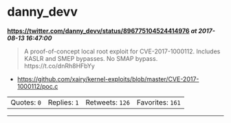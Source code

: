 # danny_devv
**https://twitter.com/danny_devv/status/896775104524414976 _at 2017-08-13 16:47:00_**
<blockquote>
A proof-of-concept local root exploit for CVE-2017-1000112.
Includes KASLR and SMEP bypasses. No SMAP bypass. https://t.co/dnRh8HFbYy
</blockquote>

* https://github.com/xairy/kernel-exploits/blob/master/CVE-2017-1000112/poc.c

<table><tr>
<td>Quotes: <code>0</code></td>
<td>Replies: <code>1</code></td>
<td>Retweets: <code>126</code></td>
<td>Favorites: <code>161</code></td>
</tr></table>

---

